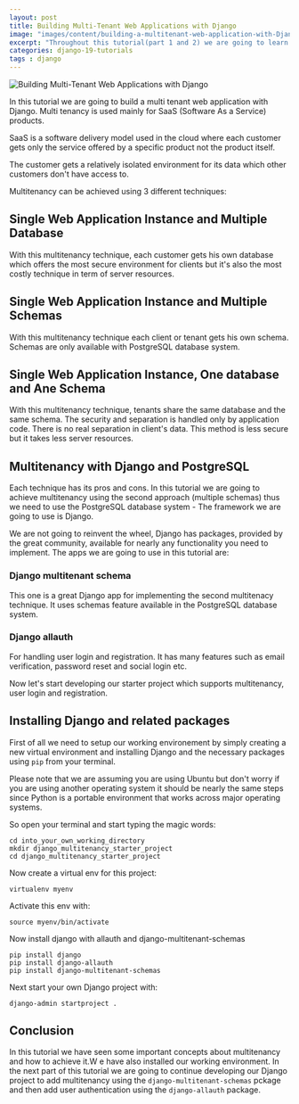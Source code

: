 ```yaml
---
layout: post
title: Building Multi-Tenant Web Applications with Django 
image: "images/content/building-a-multitenant-web-application-with-Django-19-framework-part1/titleimage.png"
excerpt: "Throughout this tutorial(part 1 and 2) we are going to learn some concepts about multitenancy and then look on how to add multitenancy to our Django 1.9 web application"
categories: django-19-tutorials
tags : django 
---
```


![Building Multi-Tenant Web Applications with Django ](/images/content/building-a-multitenant-web-application-with-Django-19-framework-part1/bigimage.png)

In this tutorial we are going to build a multi tenant web application with Django. Multi tenancy is used mainly for SaaS (Software As a Service) products.

SaaS is a software delivery model used in the cloud where each customer gets only the service offered by a specific product not the product itself. 

The customer gets a relatively isolated environment for its data which other customers don't have access to.

Multitenancy can be achieved using 3 different techniques:

## Single Web Application Instance and Multiple Database

With this multitenancy technique, each customer gets his own database which offers the most secure environment for clients but it's also the most costly technique in term of server resources. 

## Single Web Application Instance and Multiple Schemas

With this multitenancy technique each client or tenant gets his own schema. Schemas are only available  with PostgreSQL database system.

## Single Web Application Instance, One database and Ane Schema

With this multitenancy technique, tenants share the same database and the same schema. The security and separation is handled only by application code. There is no real separation in client's data. This method is less secure but it takes less server resources.


## Multitenancy with Django and PostgreSQL

Each technique has its pros and cons. In this tutorial we are going to achieve multitenancy using the second approach (multiple schemas) thus we need to use the PostgreSQL database system - The framework we are going to use is Django.

We are not going to reinvent the wheel, Django has packages, provided by the great community, available for nearly any functionality you need to implement. The apps we are going to use in this tutorial are:

### Django multitenant schema 

This one is a great Django app for implementing the second multitenacy technique. It uses schemas feature available in the PostgreSQL database system.

### Django allauth 

For handling user login and registration. It has many features such as email verification, password reset and social login etc.

Now let's start developing our starter project which supports multitenancy, user login and registration.

## Installing Django and related packages

First of all we need to setup our working environement by simply creating a new virtual environment and installing Django and the necessary packages using `pip` from your terminal.

Please note that we are assuming you are using Ubuntu but don't worry if you are using another operating system it should be nearly the same steps since Python is a portable environment that works across major operating systems. 
     
So open your terminal and start typing the magic words:

	cd into_your_own_working_directory
	mkdir django_multitenancy_starter_project 
	cd django_multitenancy_starter_project

Now create a virtual env for this project:

	virtualenv myenv

Activate this env with:

	source myenv/bin/activate

Now install django with allauth and django-multitenant-schemas

	pip install django
	pip install django-allauth
	pip install django-multitenant-schemas

Next start your own Django project with:

	django-admin startproject .


## Conclusion

In this tutorial we have seen some important concepts about multitenancy and how to achieve it.W e have also installed our working environment. In the next part of this tutorial we are going to continue developing our Django project to add multitenancy using the `django-multitenant-schemas` pckage and then add user authentication using the `django-allauth` package.




